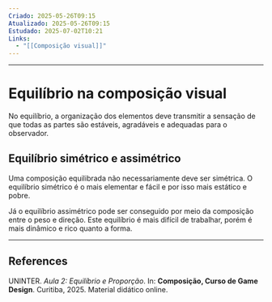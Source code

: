 ```yaml
---
Criado: 2025-05-26T09:15
Atualizado: 2025-05-26T09:15
Estudado: 2025-07-02T10:21
Links:
  - "[[Composição visual]]"
---
```

---
# Equilíbrio na composição visual

No equilíbrio, a organização dos elementos deve transmitir a sensação de que todas as partes são estáveis, agradáveis e adequadas para o observador.

## Equilíbrio simétrico e assimétrico

Uma composição equilibrada não necessariamente deve ser simétrica. O equilíbrio simétrico é o mais elementar e fácil e por isso mais estático e pobre.

Já o equilíbrio assimétrico pode ser conseguido por meio da composição entre o peso e direção. Este equilíbrio é mais difícil de trabalhar, porém é mais dinâmico e rico quanto a forma.

---
## References

UNINTER.  _Aula 2: Equilíbrio e Proporção_. In: **Composição, Curso de Game Design**. Curitiba, 2025. Material didático online.
